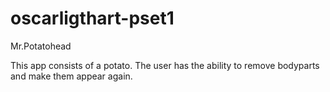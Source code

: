 # oscarligthart-pset1
Mr.Potatohead

This app consists of a potato. The user has the ability to remove bodyparts and make them appear again.
